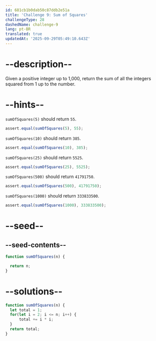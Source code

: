 ```yaml
---
id: 681cb1b0dab50c87ddb2e51a
title: 'Challenge 9: Sum of Squares'
challengeType: 28
dashedName: challenge-9
lang: pt-BR
translated: true
updatedAt: '2025-09-29T05:49:10.643Z'
---
```


# --description--

Given a positive integer up to 1,000, return the sum of all the integers squared from 1 up to the number.

# --hints--

`sumOfSquares(5)` should return `55`.

```js
assert.equal(sumOfSquares(5), 55);
```

`sumOfSquares(10)` should return `385`.

```js
assert.equal(sumOfSquares(10), 385);
```

`sumOfSquares(25)` should return `5525`.

```js
assert.equal(sumOfSquares(25), 5525);
```

`sumOfSquares(500)` should return `41791750`.

```js
assert.equal(sumOfSquares(500), 41791750);
```

`sumOfSquares(1000)` should return `333833500`.

```js
assert.equal(sumOfSquares(1000), 333833500);
```

# --seed--

## --seed-contents--

```js
function sumOfSquares(n) {

  return n;
}
```

# --solutions--

```js
function sumOfSquares(n) {
  let total = 1;
  for(let i = 2; i <= n; i++) {
      total += i * i;
  }
  return total;
}
```
